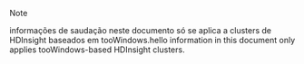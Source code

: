 > [!NOTE]
> <span data-ttu-id="861be-101">informações de saudação neste documento só se aplica a clusters de HDInsight baseados em tooWindows.</span><span class="sxs-lookup"><span data-stu-id="861be-101">hello information in this document only applies tooWindows-based HDInsight clusters.</span></span>
> 
> 

